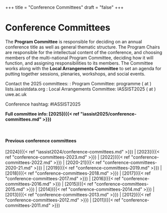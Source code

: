+++
title = "Conference Committees"
draft = "false"
+++
# Conference Committees

The **Program Committee** is responsible for deciding on an annual conference title as well as general thematic structure. The Program Chairs are responsible for the intellectual content of the conference, and choosing members of the multi-national Program Committee, deciding how it will function, and assigning responsibilities to its members. The Committee works along with the **Local Arrangements Committee** to set an agenda for putting together sessions, plenaries, workshops, and social events.

Contact the 2025 committees:
: Program Committee: programme ( at ) lists.iassistdata.org
: Local Arrangements Committee: IASSIST2025 ( at ) uwe.ac.uk

Conference hashtag: #IASSIST2025

**Full committee info: [2025]({{< ref "iassist2025/conference-committees.md" >}})**

<br />

<!--
## Program Committee

Co-Chairs
: Jonathan Bohan, Cornell University, USA
: Kevin Manuel, Toronto Metropolitan University, Canada
: Anja Perry, Gesis, Germany

Coordinators
: TBA

At-Large
: -

Past Co-Chairs/2022 Ex-Officio
: Ron Dekker
: Winny Nekesa Akullo, Public Procurement and Disposal of Public Assets Authority, Uganda
: Richard Welpton, UKRI: Economic and Social Research Council, UK
: Ivana Ilijašić Veršić

## Local Arrangements Committee

Chair
: Lynda Kellam, University of Pennsylvania, USA
: Bobray Bordelon, Princeton University, USA
: Ryan Womack, Rutgers University, USA
-->

#### Previous conference committees

[2024]({{< ref "iassist2024/conference-committees.md" >}}) |
[2023]({{< ref "conference-committees-2023.md" >}}) |
[2022]({{< ref "conference-committees-2022.md" >}}) |
[2020-21]({{< ref "conference-committees-2020-21.md" >}}) |
[2019]({{< ref "conference-committees-2019.md" >}}) |
[2018]({{< ref "conference-committees-2018.md" >}}) |
[2017]({{< ref "conference-committees-2017.md" >}}) |
[2016]({{< ref "conference-committees-2016.md" >}}) |
[2015]({{< ref "conference-committees-2015.md" >}}) |
[2014]({{< ref "conference-committees-2014.md" >}}) |
[2013]({{< ref "conference-committees-2013.md" >}}) |
[2012]({{< ref "conference-committees-2012.md" >}}) |
[2011]({{< ref "conference-committees-2011.md" >}})